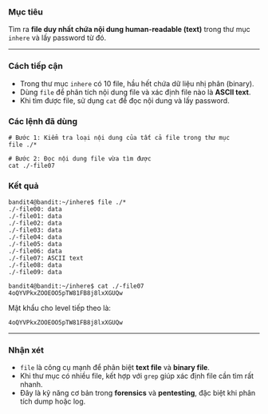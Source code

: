 ### **Mục tiêu**

Tìm ra **file duy nhất chứa nội dung human-readable (text)** trong thư mục `inhere` và lấy password từ đó.

---

### **Cách tiếp cận**

- Trong thư mục `inhere` có 10 file, hầu hết chứa dữ liệu nhị phân (binary).
- Dùng `file` để phân tích nội dung file và xác định file nào là **ASCII text**.
- Khi tìm được file, sử dụng `cat` để đọc nội dung và lấy password.

### **Các lệnh đã dùng**

```
# Bước 1: Kiểm tra loại nội dung của tất cả file trong thư mục
file ./*

# Bước 2: Đọc nội dung file vừa tìm được
cat ./-file07
```

### **Kết quả**

```
bandit4@bandit:~/inhere$ file ./*
./-file00: data
./-file01: data
./-file02: data
./-file03: data
./-file04: data
./-file05: data
./-file06: data
./-file07: ASCII text
./-file08: data
./-file09: data

bandit4@bandit:~/inhere$ cat ./-file07
4oQYVPkxZOOEOO5pTW81FB8j8lxXGUQw
```

Mật khẩu cho level tiếp theo là:

`4oQYVPkxZOOEOO5pTW81FB8j8lxXGUQw`

---

### **Nhận xét**

- `file` là công cụ mạnh để phân biệt **text file** và **binary file**.
- Khi thư mục có nhiều file, kết hợp với `grep` giúp xác định file cần tìm rất nhanh.
- Đây là kỹ năng cơ bản trong **forensics** và **pentesting**, đặc biệt khi phân tích dump hoặc log.